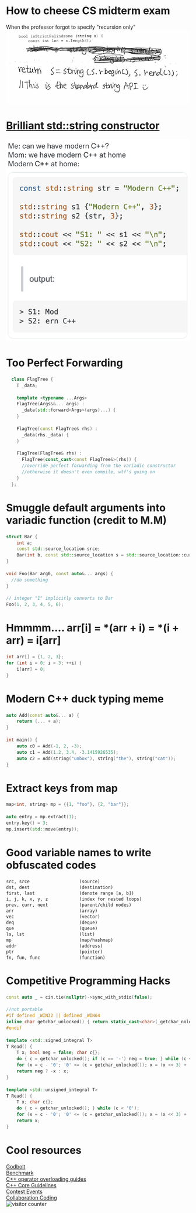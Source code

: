 # How to cheese CS midterm exam  
When the professor forgot to specify "recursion only"
![cheese_midterm](Image/CheeseMidterm.PNG?raw=true)
   
# [Brilliant std::string constructor](https://www.youtube.com/watch?v=3MOw1a9B7kc)
![bad std::string constructor](Image/C%2B%2BBadStringConstructor.PNG?raw=true)    

# Too Perfect Forwarding  
```c++
  class FlagTree {
    T _data;

    template <typename ...Args>
    FlagTree(Args&&... args) : 
      _data(std::forward<Args>(args)...) {
    }

    FlagTree(const FlagTree& rhs) : 
      _data(rhs._data) {
    }

    FlagTree(FlagTree& rhs) :
      FlagTree(const_cast<const FlagTree&>(rhs)) {
      //override perfect forwarding from the variadic constructor
      //otherwise it doesn't even compile, wtf's going on
    }
  };
```

# Smuggle default arguments into variadic function (credit to M.M)
```c++
struct Bar {
    int a;
    const std::source_location srce;
    Bar(int b, const std::source_location s = std::source_location::current()) : a(b), srce(s) {}
}

void Foo(Bar arg0, const auto&... args) {
  //do something
}

// integer "1" implicitly converts to Bar
Foo(1, 2, 3, 4, 5, 6);

```
   
# Hmmmm.... arr[i] = *(arr + i) = *(i + arr) = i[arr]
```c++
int arr[] = {1, 2, 3};
for (int i = 0; i < 3; ++i) {
    i[arr] = 0;
}
```
  
# Modern C++ duck typing meme
```c++
auto Add(const auto&... a) {
    return (... + a);
}

int main() {
    auto c0 = Add(-1, 2, -3);
    auto c1 = Add(1.2, 3.4, -3.1415926535);
    auto c2 = Add(string("unbox"), string("the"), string("cat"));
}
```
   
# Extract keys from map
```c++
map<int, string> mp = {{1, "foo"}, {2, "bar"}};

auto entry = mp.extract(1);
entry.key() = 3;
mp.insert(std::move(entry));
 ```
   
# Good variable names to write obfuscated codes
```
src, srce                   (source)
dst, dest                   (destination)
first, last                 (denote range [a, b])
i, j, k, x, y, z            (index for nested loops)
prev, curr, next            (parent/child nodes)
arr                         (array)
vec                         (vector)
deq                         (deque)
que                         (queue)
ls, lst                     (list)
mp                          (map/hashmap)
addr                        (address)
ptr                         (pointer)
fn, fun, func               (function)
```
  
# Competitive Programming Hacks
```c++
const auto _ = cin.tie(nullptr)->sync_with_stdio(false);

//not portable
#if defined _WIN32 || defined _WIN64
inline char getchar_unlocked() { return static_cast<char>(_getchar_nolock()); }
#endif

template <std::signed_integral T>
T Read() {
    T x; bool neg = false; char c{};
    do { c = getchar_unlocked(); if (c == '-') neg = true; } while (c < '0');
    for (x = c - '0'; '0' <= (c = getchar_unlocked()); x = (x << 3) + (x << 1) + c - '0') {}
    return neg ? -x : x;
}

template <std::unsigned_integral T>
T Read() {
    T x; char c{};
    do { c = getchar_unlocked(); } while (c < '0');
    for (x = c - '0'; '0' <= (c = getchar_unlocked()); x = (x << 3) + (x << 1) + c - '0');
    return x;
}
```
  
  
# Cool resources  
[Godbolt](https://godbolt.org/)  
[Benchmark](https://quick-bench.com/)  
[C++ operator overloading guides](https://stackoverflow.com/questions/4421706/what-are-the-basic-rules-and-idioms-for-operator-overloading)   
[C++ Core Guidelines](https://isocpp.github.io/CppCoreGuidelines/CppCoreGuidelines)  
[Contest Events](https://clist.by/)  
[Collaboration Coding](https://ide.thecodingwizard.me/)  
![visitor counter](https://komarev.com/ghpvc/?username=evanhyd)   



